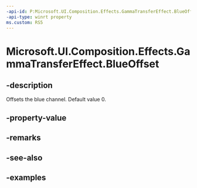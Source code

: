 ```yaml
---
-api-id: P:Microsoft.UI.Composition.Effects.GammaTransferEffect.BlueOffset
-api-type: winrt property
ms.custom: RS5
---
```


<!-- Property syntax.
public float BlueOffset { get;  set; }
-->

# Microsoft.UI.Composition.Effects.GammaTransferEffect.BlueOffset

## -description
Offsets the blue channel. Default value 0.

## -property-value

## -remarks

## -see-also

## -examples

